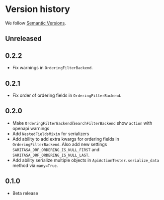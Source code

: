 # Version history

We follow [Semantic Versions](https://semver.org/).

## Unreleased

## 0.2.2

- Fix warnings in `OrderingFilterBackend`.

## 0.2.1

- Fix order of ordering fields in `OrderingFilterBackend`.

## 0.2.0

- Make `OrderingFilterBackend`/`SearchFilterBackend` show `action` with openapi warnings
- Add `NestedFieldsMixin` for serializers
- Add ability to add extra kwargs for ordering fields in `OrderingFilterBackend`.
Also add new settings `SARITASA_DRF_ORDERING_IS_NULL_FIRST` and `SARITASA_DRF_ORDERING_IS_NULL_LAST`.
- Add ability serialize multiple objects in `ApiActionTester.serialize_data` method via `many=True`.

## 0.1.0

- Beta release
